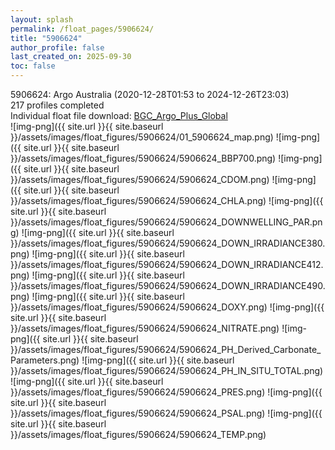 ```yaml
---
layout: splash
permalink: /float_pages/5906624/
title: "5906624"
author_profile: false
last_created_on: 2025-09-30
toc: false
---
```

 
5906624: Argo Australia (2020-12-28T01:53 to 2024-12-26T23:03)\
217 profiles completed\
Individual float file download: [BGC_Argo_Plus_Global](https://ftp.soest.hawaii.edu/bgc_argo_plus/Individual_Floats/outliers_removed/5906624_Sprof_processed.nc)\
![img-png]({{ site.url }}{{ site.baseurl }}/assets/images/float_figures/5906624/01_5906624_map.png)
![img-png]({{ site.url }}{{ site.baseurl }}/assets/images/float_figures/5906624/5906624_BBP700.png)
![img-png]({{ site.url }}{{ site.baseurl }}/assets/images/float_figures/5906624/5906624_CDOM.png)
![img-png]({{ site.url }}{{ site.baseurl }}/assets/images/float_figures/5906624/5906624_CHLA.png)
![img-png]({{ site.url }}{{ site.baseurl }}/assets/images/float_figures/5906624/5906624_DOWNWELLING_PAR.png)
![img-png]({{ site.url }}{{ site.baseurl }}/assets/images/float_figures/5906624/5906624_DOWN_IRRADIANCE380.png)
![img-png]({{ site.url }}{{ site.baseurl }}/assets/images/float_figures/5906624/5906624_DOWN_IRRADIANCE412.png)
![img-png]({{ site.url }}{{ site.baseurl }}/assets/images/float_figures/5906624/5906624_DOWN_IRRADIANCE490.png)
![img-png]({{ site.url }}{{ site.baseurl }}/assets/images/float_figures/5906624/5906624_DOXY.png)
![img-png]({{ site.url }}{{ site.baseurl }}/assets/images/float_figures/5906624/5906624_NITRATE.png)
![img-png]({{ site.url }}{{ site.baseurl }}/assets/images/float_figures/5906624/5906624_PH_Derived_Carbonate_Parameters.png)
![img-png]({{ site.url }}{{ site.baseurl }}/assets/images/float_figures/5906624/5906624_PH_IN_SITU_TOTAL.png)
![img-png]({{ site.url }}{{ site.baseurl }}/assets/images/float_figures/5906624/5906624_PRES.png)
![img-png]({{ site.url }}{{ site.baseurl }}/assets/images/float_figures/5906624/5906624_PSAL.png)
![img-png]({{ site.url }}{{ site.baseurl }}/assets/images/float_figures/5906624/5906624_TEMP.png)
